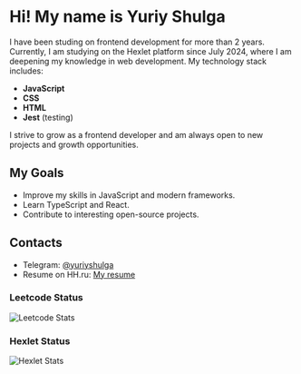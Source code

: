 # Hi! My name is Yuriy Shulga

I have been studing on frontend development for more than 2 years. Currently, I am studying on the Hexlet platform since July 2024, where I am deepening my knowledge in web development. My technology stack includes:

- **JavaScript**
- **CSS**
- **HTML**
- **Jest** (testing)

I strive to grow as a frontend developer and am always open to new projects and growth opportunities.

## My Goals

- Improve my skills in JavaScript and modern frameworks.
- Learn TypeScript and React.
- Contribute to interesting open-source projects.

## Contacts

- Telegram: [@yuriyshulga](https://t.me/yuriyshulga)
- Resume on HH.ru: [My resume](https://nn.hh.ru/resume/32120f35ff0cc53ab60039ed1f386a6f674958)

### Leetcode Status
![Leetcode Stats](https://leetcard.jacoblin.cool/yuriy-shulga?font=consolas)

### Hexlet Status
![Hexlet Stats](https://i.ibb.co/60VGngGs/hexlet.png)
